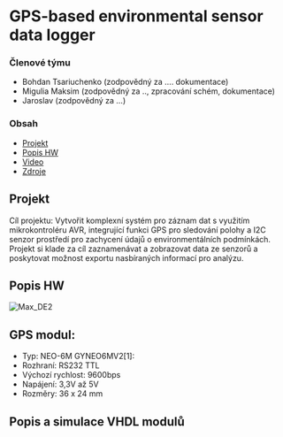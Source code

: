 # GPS-based environmental sensor data logger

### Členové týmu

* Bohdan Tsariuchenko (zodpovědný za …. dokumentace)
* Migulia Maksim  (zodpovědný za .., zpracování schém, dokumentace)
* Jaroslav (zodpovědný za …)

### Obsah

* [Projekt](#objectives)
* [Popis HW](#hardware)
* [Video](#video)
* [Zdroje](#references)

<a name="objectives"></a>
## Projekt
Cíl projektu: Vytvořit komplexní systém pro záznam dat s využitím mikrokontroléru AVR, integrující funkci GPS pro sledování polohy a I2C senzor prostředí pro zachycení údajů o environmentálních podmínkách. Projekt si klade za cíl zaznamenávat a zobrazovat data ze senzorů a poskytovat možnost exportu nasbíraných informací pro analýzu.

<a name="hardware"></a>
## Popis HW
![Max_DE2](https://github.com/MaksimMigulia97/digital_electronics-2/assets/99403646/c9bd4ce9-f192-438c-b216-529427dd1300)

## GPS modul:
- Typ: NEO-6M GYNEO6MV2[1]: 
- Rozhraní: RS232 TTL
- Výchozí rychlost: 9600bps
- Napájení: 3,3V až 5V
- Rozměry: 36 x 24 mm


<a name="modules"></a>
## Popis a simulace VHDL modulů

